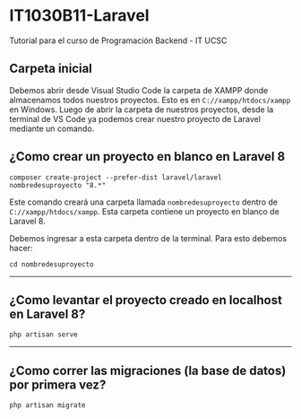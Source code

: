 # IT1030B11-Laravel
Tutorial para el curso de Programación Backend - IT UCSC

## Carpeta inicial
Debemos abrir desde Visual Studio Code la carpeta de XAMPP donde almacenamos todos nuestros proyectos. Esto es en `C://xampp/htdocs/xampp` en Windows.
Luego de abrir la carpeta de nuestros proyectos, desde la terminal de VS Code ya podemos crear nuestro proyecto de Laravel mediante un comando.

## ¿Como crear un proyecto en blanco en Laravel 8
```
composer create-project --prefer-dist laravel/laravel nombredesuproyecto "8.*"
```

Este comando creará una carpeta llamada `nombredesuproyecto` dentro de `C://xampp/htdocs/xampp`. Esta carpeta contiene un proyecto en blanco de Laravel 8.

Debemos ingresar a esta carpeta dentro de la terminal. Para esto debemos hacer:
```
cd nombredesuproyecto
```


---
## ¿Como levantar el proyecto creado en localhost en Laravel 8?
```
php artisan serve
```

---
## ¿Como correr las migraciones (la base de datos) por primera vez?
```
php artisan migrate
```